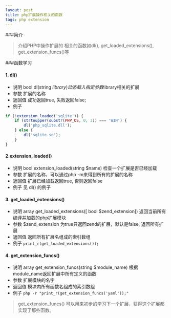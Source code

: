 ```yaml
---
layout: post
title: php扩展操作相关的函数
tags: php extension
---
```


###简介

> 介绍PHP中操作扩展的 相关的函数如dl(), get_loaded_extensions(), get_extension_funcs()等

###函数学习

#### 1. dl() 

* 说明 bool dl(string $library) 动态载入指定参数$library相关的扩展
* 参数  扩展的名称
* 返回值 成功返回true, 失败返回false;
* 例子
``` php
if (!extension_loaded('sqlite')) {
    if (strtoupper(substr(PHP_OS, 0, 3)) === 'WIN') {
        dl('php_sqlite.dll');
    } else {
        dl('sqlite.so');
    }
}

```

#### 2.extension_loaded() 

* 说明 bool extension_loaded(string $name)  检查一个扩展是否已经加载
* 参数  扩展的名称，可以通过php -m来得到所有的扩展的名称
* 返回值 扩展已经加载返回true,  否则返回false
* 例子 见 dl() 的例子


#### 3. get_loaded_extensions()

* 说明 array get_loaded_extensions([ bool $zend_extension]) 返回当前所有编译并加载的php扩展模块
* 参数 $zend_extension 为true只返回zend的扩展，默认是false, 返回所有扩展 
* 返回值  返回所有扩展名组成的索引数组
* 例子  `print_r(get_loaded_extensions());`

#### 4. get_extension_funcs()

* 说明 array get_extension_funcs(string $module_name) 根据module_name返回扩展中所有定义的函数
* 参数 扩展模块的名字
* 返回值 模块内所有函数名组成的索引数组
* 例子 `php -r "print_r(get_extension_funcs('yaml'));"`


> get_extension_funcs() 可以用来初步的学习下一个扩展，获得这个扩展都实现了那些函数。




